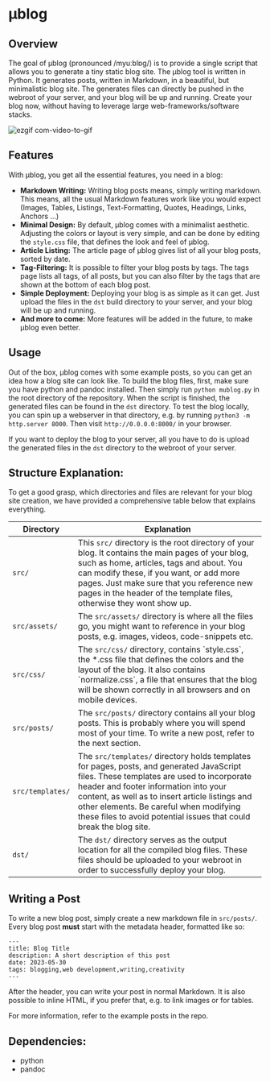 # μblog

## Overview

The goal of μblog (pronounced /myuːblɒɡ/) is to provide a single script that allows you to generate a tiny static blog site.
The μblog tool is written in Python. It generates posts, written in Markdown, in a beautiful, but minimalistic blog site.
The generates files can directly be pushed in the webroot of your server, and your blog will be up and running.
Create your blog now, without having to leverage large web-frameworks/software stacks.

![ezgif com-video-to-gif](https://github.com/766F6964/mublog/assets/34845270/01b27f1d-7ee8-4a66-bb93-4a329fe4695d)

## Features

With μblog, you get all the essential features, you need in a blog:

- **Markdown Writing:** Writing blog posts means, simply writing markdown. This means, all the usual Markdown features
work like you would expect (Images, Tables, Listings, Text-Formatting, Quotes, Headings, Links, Anchors ...)
- **Minimal Design:** By default, μblog comes with a minimalist aesthetic. Adjusting the colors or layout is very simple, 
and can be done by editing the `style.css` file, that defines the look and feel of μblog.
- **Article Listing:** The article page of μblog gives list of all your blog posts, sorted by date.
- **Tag-Filtering:** It is possible to filter your blog posts by tags. The tags page lists all tags, of all posts,
but you can also filter by the tags that are shown at the bottom of each blog post.
- **Simple Deployment:** Deploying your blog is as simple as it can get. Just upload the files in the `dst` build directory
to your server, and your blog will be up and running.
- **And more to come:** More features will be added in the future, to make μblog even better.

## Usage

Out of the box, μblog comes with some example posts, so you can get an idea how a blog site can look like.
To build the blog files, first, make sure you have python and pandoc installed. 
Then simply run `python mublog.py` in the root directory of the repository. 
When the script is finished, the generated files can be found in the `dst` directory. 
To test the blog locally, you can spin up a webserver in that directory, 
e.g. by running `python3 -m http.server 8000`. 
Then visit `http://0.0.0.0:8000/` in your browser.

If you want to deploy the blog to your server, all you have to do is upload the generated files in the `dst` directory
to the webroot of your server.

## Structure Explanation:

To get a good grasp, which directories and files are relevant for your blog site creation, we have provided a 
comprehensive table below that explains everything.

<table>
    <thead>
        <tr>
            <th>Directory</th>
            <th>Explanation</th>
        </tr>
    </thead>
    <tbody>
        <tr>
            <td><code>src/</code></td>
            <td>
                This <code>src/</code> directory is the root directory of your blog.
                It contains the main pages of your blog, such as home, articles, tags and about.
                You can modify these, if you want, or add more pages.
                Just make sure that you reference new pages in the header of the template files, otherwise they wont
                show up.
            </td>
        </tr>
        <tr>
            <td><code>src/assets/</code></td>
            <td>The <code>src/assets/</code> directory is where all the files go, you might want to reference in your blog
                posts,
                e.g. images, videos, code-snippets etc.
            </td>
        </tr>
        <tr>
            <td><code>src/css/</code></td>
            <td>
                The <code>src/css/</code> directory, contains `style.css`, the *.css file that defines the colors and the
                layout of the blog.
                It also contains `normalize.css`, a file that ensures that the blog will be shown correctly in all
                browsers and on mobile devices.
            </td>
        </tr>
        <tr>
            <td><code>src/posts/</code></td>
            <td>
                The <code>src/posts/</code> directory contains all your blog posts.
                This is probably where you will spend most of your time.
                To write a new post, refer to the next section.
            </td>
        </tr>
        <tr>
            <td><code>src/templates/</code></td>
            <td>
                The <code>src/templates/</code> directory holds templates for pages, posts, and generated JavaScript
                files.
                These templates are used to incorporate header and footer information into your content, as well as to
                insert article listings and other elements.
                Be careful when modifying these files to avoid potential issues that could break the blog site.
            </td>
        </tr>
        <tr>
            <td><code>dst/</code></td>
            <td>
                The <code>dst/</code> directory serves as the output location for all the compiled blog files.
                These files should be uploaded to your webroot in order to successfully deploy your blog.
            </td>
        </tr>
    </tbody>
</table>

## Writing a Post

To write a new blog post, simply create a new markdown file in `src/posts/`.
Every blog post **must** start with the metadata header, formatted like so:
```
---
title: Blog Title
description: A short description of this post
date: 2023-05-30
tags: blogging,web development,writing,creativity 
---
```

After the header, you can write your post in normal Markdown.
It is also possible to inline HTML, if you prefer that, e.g. to link images or for tables.

For more information, refer to the example posts in the repo.

## Dependencies:

- python
- pandoc
